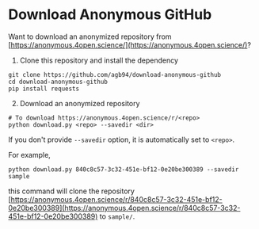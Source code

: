 # Download Anonymous GitHub

Want to download an anonymized repository from [https://anonymous.4open.science/](https://anonymous.4open.science/)?

1. Clone this repository and install the dependency
```shell
git clone https://github.com/agb94/download-anonymous-github
cd download-anonymous-github
pip install requests
```

2. Download an anonymized repository
```shell
# To download https://anonymous.4open.science/r/<repo>
python download.py <repo> --savedir <dir>
```
If you don't provide `--savedir` option, it is automatically set to `<repo>`.

For example,
```shell
python download.py 840c8c57-3c32-451e-bf12-0e20be300389 --savedir sample
```
this command will clone the repository [https://anonymous.4open.science/r/840c8c57-3c32-451e-bf12-0e20be300389](https://anonymous.4open.science/r/840c8c57-3c32-451e-bf12-0e20be300389) to `sample/`.
